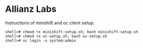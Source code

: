 # Allianz Labs

Instructions of minishift and oc client setup:

``` 
shell># chmod +x minishift-setup.sh; bash minishift-setup.sh
shell># chmod +x oc-setup.sh; bash oc-setup.sh
shell># oc login -u system:admin

```
